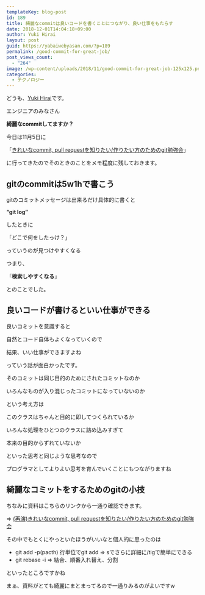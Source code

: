 ```yaml
---
templateKey: blog-post
id: 189
title: 綺麗なcommitは良いコードを書くことにつながり、良い仕事をもたらす
date: 2018-12-01T14:04:18+09:00
author: Yuki Hirai
layout: post
guid: https://yabaiwebyasan.com/?p=189
permalink: /good-commit-for-great-job/
post_views_count:
  - "264"
image: /wp-content/uploads/2018/11/good-commit-for-great-job-125x125.png
categories:
  - テクノロジー
---
```

どうも、<a href="https://twitter.com/iamseninja" target="_blank" rel="nofollow noopener">Yuki Hirai</a>です。

エンジニアのみなさん

<span class="sobig"><b>綺麗なcommitしてますか？</b></span>

今日は11月5日に

「<a href="https://supporterzcolab.com/event/583/" target="_blank">きれいなcommit, pull requestを知りたい/作りたい方のためのgit勉強会</a>」

に行ってきたのでそのときのことをメモ程度に残しておきます。

## gitのcommitは5w1hで書こう

gitのコミットメッセージは出来るだけ具体的に書くと

**&#8220;git log&#8221;**

したときに

「どこで何をしたっけ？」

っていうのが見つけやすくなる

つまり、

「**検索しやすくなる**」

とのことでした。

## 良いコードが書けるといい仕事ができる

良いコミットを意識すると

自然とコード自体もよくなっていくので

結果、いい仕事ができますよね

っていう話が面白かったです。

そのコミットは同じ目的のためにされたコミットなのか

いろんなものが入り混じったコミットになっていないのか

という考え方は

このクラスはちゃんと目的に即してつくられているか

いろんな処理をひとつのクラスに詰め込みすぎて

本来の目的からずれていないか

といった思考と同じような思考なので

プログラマとしてよりよい思考を育んでいくことにもつながりますね

## 綺麗なコミットをするためのgitの小技

ちなみに資料はこちらのリンクから一通り確認できます。

=> <a href="https://speakerdeck.com/imaizume/zuo-ritaifang-falsetamefalsegitmian-qiang-hui" target="_blank">(再演)きれいなcommit, pull requestを知りたい/作りたい方のためのgit勉強会</a>

その中でもとくにやっといたほうがいいなと個人的に思ったのは

  * git add -p(pacth) 行単位でgit add => sでさらに詳細に/tigで簡単にできる
  * git rebase -i => 結合、順番入れ替え、分割

といったところですかね

まぁ、資料がとても綺麗にまとまってるので一通りみるのがよいですw